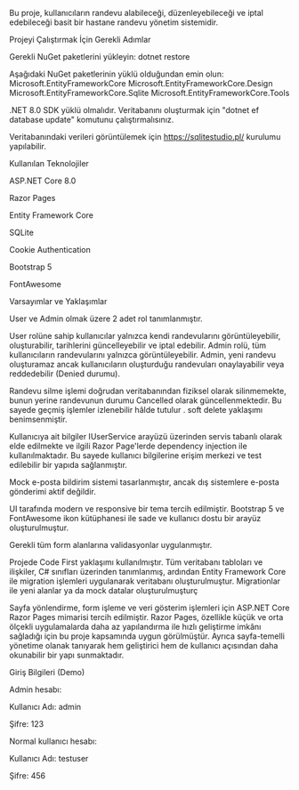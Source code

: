 Bu proje, kullanıcıların randevu alabileceği, düzenleyebileceği ve iptal edebileceği basit bir hastane randevu yönetim sistemidir.

Projeyi Çalıştırmak İçin Gerekli Adımlar

Gerekli NuGet paketlerini yükleyin:
dotnet restore

Aşağıdaki NuGet paketlerinin yüklü olduğundan emin olun:
Microsoft.EntityFrameworkCore 
Microsoft.EntityFrameworkCore.Design 
Microsoft.EntityFrameworkCore.Sqlite
Microsoft.EntityFrameworkCore.Tools

.NET 8.0 SDK yüklü olmalıdır.
Veritabanını oluşturmak için "dotnet ef database update" komutunu çalıştırmalısınız. 

Veritabanındaki verileri görüntülemek için https://sqlitestudio.pl/ kurulumu yapılabilir.

Kullanılan Teknolojiler

ASP.NET Core 8.0

Razor Pages

Entity Framework Core 

SQLite

Cookie Authentication

Bootstrap 5

FontAwesome

Varsayımlar ve Yaklaşımlar

User ve Admin olmak üzere 2 adet rol tanımlanmıştır.

User rolüne sahip kullanıcılar yalnızca kendi randevularını görüntüleyebilir, oluşturabilir, tarihlerini güncelleyebilir ve iptal edebilir.
Admin rolü, tüm kullanıcıların randevularını yalnızca görüntüleyebilir. Admin, yeni randevu oluşturamaz ancak kullanıcıların oluşturduğu randevuları onaylayabilir veya reddedebilir (Denied durumu).

Randevu silme işlemi doğrudan veritabanından fiziksel olarak silinmemekte, bunun yerine randevunun durumu Cancelled olarak güncellenmektedir. Bu sayede geçmiş işlemler izlenebilir hâlde tutulur . soft delete yaklaşımı benimsenmiştir.

Kullanıcıya ait bilgiler IUserService arayüzü üzerinden servis tabanlı olarak elde edilmekte ve ilgili Razor Page'lerde dependency injection ile kullanılmaktadır. Bu sayede kullanıcı bilgilerine erişim merkezi ve test edilebilir bir yapıda sağlanmıştır.

Mock e-posta bildirim sistemi tasarlanmıştır, ancak dış sistemlere e-posta gönderimi aktif değildir.

UI tarafında modern ve responsive bir tema tercih edilmiştir. Bootstrap 5 ve FontAwesome ikon kütüphanesi ile sade ve kullanıcı dostu bir arayüz oluşturulmuştur.

Gerekli tüm form alanlarına validasyonlar uygulanmıştır.

Projede Code First yaklaşımı kullanılmıştır. Tüm veritabanı tabloları ve ilişkiler, C# sınıfları üzerinden tanımlanmış, ardından Entity Framework Core ile migration işlemleri uygulanarak veritabanı oluşturulmuştur. Migrationlar ile yeni alanlar ya da mock datalar oluşturulmuşturç

Sayfa yönlendirme, form işleme ve veri gösterim işlemleri için ASP.NET Core Razor Pages mimarisi tercih edilmiştir. Razor Pages, özellikle küçük ve orta ölçekli uygulamalarda daha az yapılandırma ile hızlı geliştirme imkânı sağladığı için bu proje kapsamında uygun görülmüştür. Ayrıca sayfa-temelli yönetime olanak tanıyarak hem geliştirici hem de kullanıcı açısından daha okunabilir bir yapı sunmaktadır.

Giriş Bilgileri (Demo)

Admin hesabı:

Kullanıcı Adı: admin

Şifre: 123

Normal kullanıcı hesabı:

Kullanıcı Adı: testuser

Şifre: 456

